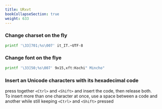 ```yaml
---
title: URxvt
bookCollapseSection: true
weight: 633
---
```


### Change charset on the fly

```bash
printf '\33]701;%s\007' it_IT.~UTF-8
```

### Change font on the flye

```bash
printf '\33]50;%s\007' 9x15,xft:Kochi" Mincho"
```

### Insert an Unicode characters with its hexadecimal code

press together `<Ctrl>` and `<Shift>` and insert the code, then release both. To insert more than one character at once, use a space between a code and another while still keeping `<Ctrl>` and `<Shift>` pressed
